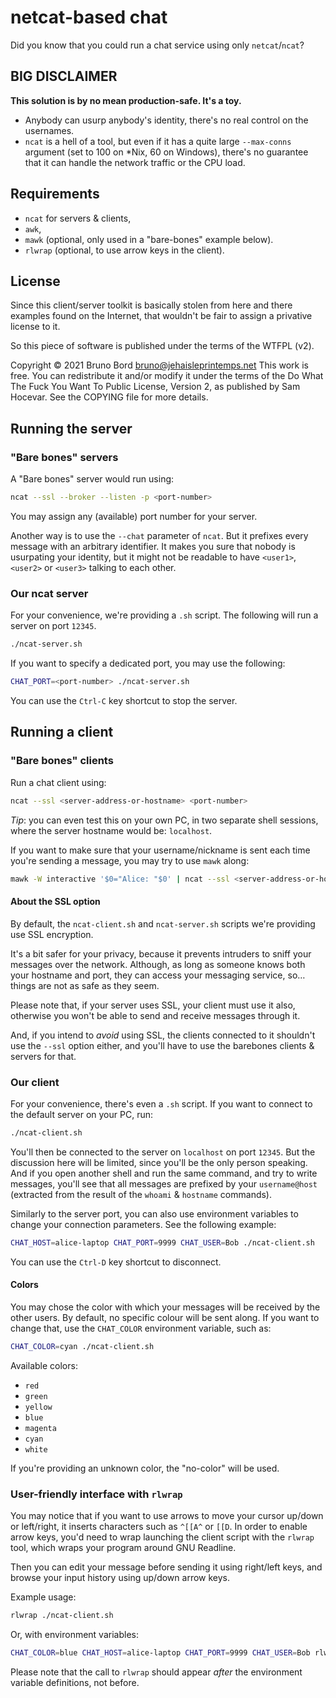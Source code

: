 # netcat-based chat

Did you know that you could run a chat service using only `netcat`/`ncat`?

## BIG DISCLAIMER

**This solution is by no mean production-safe. It's a toy.**

* Anybody can usurp anybody's identity, there's no real control on the usernames.
* `ncat` is a hell of a tool, but even if it has a quite large `--max-conns` argument (set to 100 on \*Nix, 60 on Windows), there's no guarantee that it can handle the network traffic or the CPU load.

## Requirements

* `ncat` for servers & clients,
* `awk`,
* `mawk` (optional, only used in a "bare-bones" example below).
* `rlwrap` (optional, to use arrow keys in the client).

## License

Since this client/server toolkit is basically stolen from here and there examples found on the Internet, that wouldn't be fair to assign a privative license to it.

So this piece of software is published under the terms of the WTFPL (v2).

Copyright © 2021 Bruno Bord <bruno@jehaisleprintemps.net>
This work is free. You can redistribute it and/or modify it under the
terms of the Do What The Fuck You Want To Public License, Version 2,
as published by Sam Hocevar. See the COPYING file for more details.

## Running the server

### "Bare bones" servers

A "Bare bones" server would run using:

```sh
ncat --ssl --broker --listen -p <port-number>
```

You may assign any (available) port number for your server.

Another way is to use the `--chat` parameter of `ncat`. But it prefixes every message with an arbitrary identifier. It makes you sure that nobody is usurpating your identity, but it might not be readable to have `<user1>`, `<user2>` or `<user3>` talking to each other.

### Our ncat server

For your convenience, we're providing a `.sh` script. The following will run a server on port `12345`.

```sh
./ncat-server.sh
```

If you want to specify a dedicated port, you may use the following:

```sh
CHAT_PORT=<port-number> ./ncat-server.sh
```

You can use the `Ctrl-C` key shortcut to stop the server.

## Running a client

### "Bare bones" clients

Run a chat client using:

```sh
ncat --ssl <server-address-or-hostname> <port-number>
```

*Tip*: you can even test this on your own PC, in two separate shell sessions, where the server hostname would be: `localhost`.

If you want to make sure that your username/nickname is sent each time you're sending a message, you may try to use `mawk` along:

```sh
mawk -W interactive '$0="Alice: "$0' | ncat --ssl <server-address-or-hostname> <port-number>
```

#### About the SSL option

By default, the `ncat-client.sh` and `ncat-server.sh` scripts we're providing use SSL encryption.

It's a bit safer for your privacy, because it prevents intruders to sniff your messages over the network. Although, as long as someone knows both your hostname and port, they can access your messaging service, so… things are not as safe as they seem.

Please note that, if your server uses SSL, your client must use it also, otherwise you won't be able to send and receive messages through it.

And, if you intend to *avoid* using SSL, the clients connected to it shouldn't use the `--ssl` option either, and you'll have to use the barebones clients & servers for that.

### Our client

For your convenience, there's even a `.sh` script. If you want to connect to the default server on your PC, run:

```sh
./ncat-client.sh
```

You'll then be connected to the server on `localhost` on port `12345`. But the discussion here will be limited, since you'll be the only person speaking. And if you open another shell and run the same command, and try to write messages, you'll see that all messages are prefixed by your `username@host` (extracted from the result of the `whoami` & `hostname` commands).

Similarly to the server port, you can also use environment variables to change your connection parameters. See the following example:

```sh
CHAT_HOST=alice-laptop CHAT_PORT=9999 CHAT_USER=Bob ./ncat-client.sh
```

You can use the `Ctrl-D` key shortcut to disconnect.

#### Colors

You may chose the color with which your messages will be received by the other users. By default, no specific colour will be sent along. If you want to change that, use the `CHAT_COLOR` environment variable, such as:

```sh
CHAT_COLOR=cyan ./ncat-client.sh
```

Available colors:

* `red`
* `green`
* `yellow`
* `blue`
* `magenta`
* `cyan`
* `white`

If you're providing an unknown color, the "no-color" will be used.

### User-friendly interface with `rlwrap`

You may notice that if you want to use arrows to move your cursor up/down or left/right, it inserts characters such as `^[[A^` or `[[D`. In order to enable arrow keys, you'd need to wrap launching the client script with the `rlwrap` tool, which wraps your program around GNU Readline.

Then you can edit your message before sending it using right/left keys, and browse your input history using up/down arrow keys.

Example usage:

```sh
rlwrap ./ncat-client.sh
```

Or, with environment variables:

```sh
CHAT_COLOR=blue CHAT_HOST=alice-laptop CHAT_PORT=9999 CHAT_USER=Bob rlwrap ./ncat-client.sh
```

Please note that the call to `rlwrap` should appear *after* the environment variable definitions, not before.
